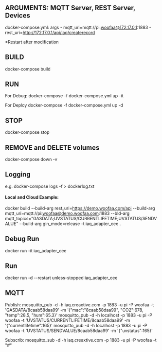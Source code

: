 ## ARGUMENTS: MQTT Server, REST Server, Devices
docker-compose.yml:
    args
    - mqtt_uri=mqtt://pi:woofaa@172.17.0.1:1883
    - rest_uri=http://172.17.0.1/api/iaq/createrecord

*Restart after modification

## BUILD
docker-compose build

## RUN
For Debug:
docker-compose -f docker-compose.yml up -it 

For Deploy
docker-compose -f docker-compose.yml up -d

## STOP
docker-compose stop

## REMOVE and DELETE volumes
docker-compose down -v

## Logging
e.g. docker-compose logs -f > dockerlog.txt


#### Local and Cloud Example:
docker build --build-arg rest_uri=https://demo.woofaa.com/api --build-arg mqtt_uri=mqtt://pi:woofaa@demo.woofaa.com:1883 --bld-arg mqtt_topics="GASDATA;UVSTATUS/CURRENTLIFETIME;UVSTATUS/SENDVALUE" --build-arg gin_mode=release -t iaq_adapter_cee .


## Debug Run
docker run -it iaq_adapter_cee

## Run
docker run -d --restart unless-stopped iaq_adapter_cee



## MQTT
Publish:
mosquitto_pub -d -h iaq.creaxtive.com -p 1883 -u pi -P woofaa -t 'GASDATA/8caab58daa99' -m '{\"mac\":\"8caab58daa99\", \"CO2\":678, \"temp\":28.5, \"hum\":65.3}'
mosquitto_pub -d -h localhost -p 1883 -u pi -P woofaa -t 'UVSTATUS/CURRENTLIFETIME/8caab58daa99' -m '{\"currentlifetime\":165}'
mosquitto_pub -d -h localhost -p 1883 -u pi -P woofaa -t 'UVSTATUS/SENDVALUE/8caab58daa99' -m '{\"uvstatus\":165}'

Subscrib:
mosquitto_sub -d -h iaq.creaxtive.com -p 1883  -u pi -P woofaa -t "#"
